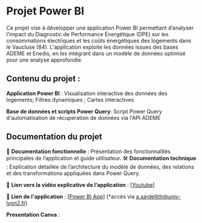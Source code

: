# Projet Power BI

Ce projet vise à développer une application Power BI permettant d’analyser l'impact du Diagnostic de Performance Énergétique (DPE) sur les consommations électriques et les coûts énergétiques des logements dans le Vaucluse (84). L'application exploite les données issues des bases ADEME et Enedis, en les intégrant dans un modèle de données optimisé pour une analyse approfondie.

## **Contenu du projet** :

  **Application Power BI** : Visualisation interactive des données des logements; Filtres dynamiques ; Cartes interactives 
      
  **Base de données et scripts Power Query**: Script Power Query d'automatisation de récuperation de données via l'API ADEME
      
## **Documentation du projet**

📖 **Documentation fonctionnelle** : Présentation des fonctionnalités principales de l’application et guide utilisateur.
🛠️ **Documentation technique** : Explication détaillée de l’architecture du modèle de données, des relations et des transformations appliquées dans Power Query.

🎥 **Lien vers la vidéo explicative de l’application** : [[Youtube](https://youtu.be/uzr1hsDpPnY)]

🔗 **Lien de l'application** : [[Power BI App](https://app.powerbi.com/links/sZWAXHwbv6?ctid=a51a6642-5911-4306-a13c-f4731ab9c63f&pbi_source=linkShare)] 
(*accès via a.sardellitti@univ-lyon2.fr)

**Presentation Canva** :  

